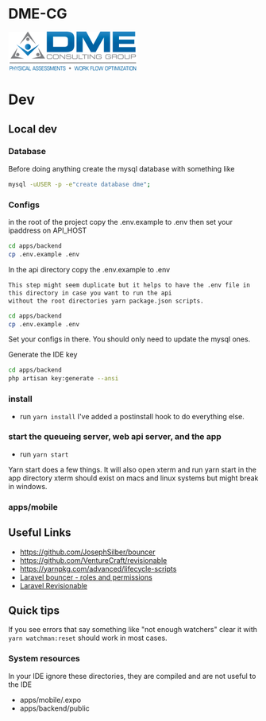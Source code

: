 # DME-CG

![DME-CG](apps/web/public/images/logo.png)

# Dev

## Local dev

### Database
Before doing anything create the mysql database with something like
```bash
mysql -uUSER -p -e"create database dme";
```

### Configs

in the root of the project copy the .env.example to .env then set your ipaddress on API_HOST
```bash
cd apps/backend
cp .env.example .env
```

In the api directory copy the .env.example to .env
 
    This step might seem duplicate but it helps to have the .env file in this directory in case you want to run the api 
    without the root directories yarn package.json scripts.
     
```bash
cd apps/backend
cp .env.example .env
``` 
Set your configs in there. You should only need to update the mysql ones.

Generate the IDE key
```bash
cd apps/backend
php artisan key:generate --ansi
``` 

### install
* run `yarn install` I've added a postinstall hook to do everything else.

### start the queueing server, web api server, and the app
* run `yarn start`

Yarn start does a few things. It will also open xterm and run yarn start in the app directory
xterm should exist on macs and linux systems but might break in windows. 

### apps/mobile

## Useful Links
* https://github.com/JosephSilber/bouncer
* https://github.com/VentureCraft/revisionable
* https://yarnpkg.com/advanced/lifecycle-scripts
* [Laravel bouncer - roles and permissions](https://github.com/JosephSilber/bouncer#cheat-sheet)
* [Laravel Revisionable](https://github.com/VentureCraft/revisionable#control)

## Quick tips 

If you see errors that say something like "not enough watchers" clear it with `yarn watchman:reset` should work in most cases.

### System resources
In your IDE ignore these directories, they are compiled and are not useful to the IDE
* apps/mobile/.expo
* apps/backend/public
